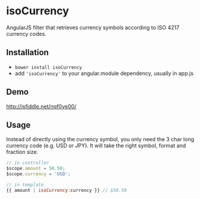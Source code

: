 # isoCurrency

AngularJS filter that retrieves currency symbols according to ISO 4217 currency codes.

## Installation

- `bower install isoCurrency`
- add `'isoCurrency'` to your angular.module dependency, usually in app.js

## Demo

http://jsfiddle.net/nqf0ye00/

## Usage

Instead of directly using the currency symbol, you only need the 3 char long currency code (e.g. USD or JPY).
It will take the right symbol, format and fraction size.

```javascript
// in controller
$scope.amount = 50.50;
$scope.currency = 'USD';

// in template
{{ amount | isoCurrency:currency }} // $50.50
```